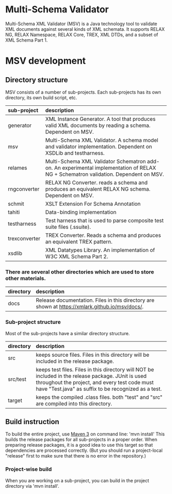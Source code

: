 # Multi-Schema Validator

Multi-Schema XML Validator (MSV) is a Java technology tool to validate XML documents against several kinds of XML schemata. It supports RELAX NG, RELAX Namespace, RELAX Core, TREX, XML DTDs, and a subset of XML Schema Part 1.

# MSV development

## Directory structure

MSV consists of a number of sub-projects. Each sub-projects has its own directory, its own build script, etc.

| sub-project | description |
| :---------- | :---------- |
| generator | XML Instance Generator. A tool that produces valid XML documents by reading a schema. Dependent on MSV. |
| msv | Multi-Schema XML Validator. A schema model and validator implementation. Dependent on XSDLib and testharness. |
| relames | Multi-Schema XML Validator Schematron add-on. An experimental implementation of RELAX NG + Schematron validation. Dependent on MSV. |
| rngconverter | RELAX NG Converter. reads a schema and produces an equivalent RELAX NG schema. Dependent on MSV. |
| schmit | XSLT Extension For Schema Annotation |
| tahiti | Data-binding implementation |
| testharness | Test harness that is used to parse composite test suite files (.ssuite). |
| trexconverter | TREX Converter. Reads a schema and produces an equivalent TREX pattern.|
| xsdlib | XML Datatypes Library. An implementation of W3C XML Schema Part 2. |

### There are several other directories which are used to store other materials.
| directory | description |
| :-------- | :---------- |
| docs | Release documentation. Files in this directory are shown at https://xmlark.github.io/msv/docs/. |

### Sub-project structure
Most of the sub-projects have a similar directory structure.

| directory | description |
| :-------- | :---------- |
| src | keeps source files. Files in this directory will be included in the release package. |
| src/test | keeps test files. Files in this directory will NOT be included in the release package. JUnit is used throughout the project, and every test code must have "Test.java" as suffix to be recognized as a test. |
| target | keeps the compiled .class files. both "test" and "src" are compiled into this directory. |


## Build instruction
To build the entire project, use [Maven 3](https://maven.apache.org/download.cgi) on command line: 
'mvn install' 
This builds the release packages for all sub-projects in a proper order.
When preparing release packages, it is a good idea to use this target so that dependencies are processed correctly. (But you should run a project-local "release" first to make sure that there is no error in the repository.)

### Project-wise build
When you are working on a sub-project, you can build in the project directory via 'mvn install'.